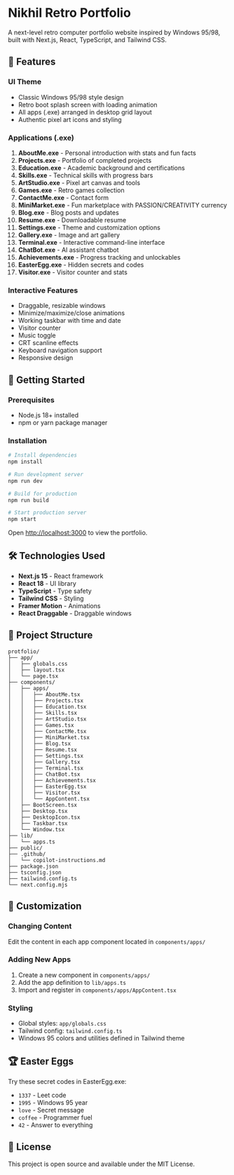 # Nikhil Retro Portfolio

A next-level retro computer portfolio website inspired by Windows 95/98, built with Next.js, React, TypeScript, and Tailwind CSS.

## 🌟 Features

### UI Theme
- Classic Windows 95/98 style design
- Retro boot splash screen with loading animation
- All apps (.exe) arranged in desktop grid layout
- Authentic pixel art icons and styling

### Applications (.exe)
1. **AboutMe.exe** - Personal introduction with stats and fun facts
2. **Projects.exe** - Portfolio of completed projects
3. **Education.exe** - Academic background and certifications
4. **Skills.exe** - Technical skills with progress bars
5. **ArtStudio.exe** - Pixel art canvas and tools
6. **Games.exe** - Retro games collection
7. **ContactMe.exe** - Contact form
8. **MiniMarket.exe** - Fun marketplace with PASSION/CREATIVITY currency
9. **Blog.exe** - Blog posts and updates
10. **Resume.exe** - Downloadable resume
11. **Settings.exe** - Theme and customization options
12. **Gallery.exe** - Image and art gallery
13. **Terminal.exe** - Interactive command-line interface
14. **ChatBot.exe** - AI assistant chatbot
15. **Achievements.exe** - Progress tracking and unlockables
16. **EasterEgg.exe** - Hidden secrets and codes
17. **Visitor.exe** - Visitor counter and stats

### Interactive Features
- Draggable, resizable windows
- Minimize/maximize/close animations
- Working taskbar with time and date
- Visitor counter
- Music toggle
- CRT scanline effects
- Keyboard navigation support
- Responsive design

## 🚀 Getting Started

### Prerequisites
- Node.js 18+ installed
- npm or yarn package manager

### Installation

```bash
# Install dependencies
npm install

# Run development server
npm run dev

# Build for production
npm run build

# Start production server
npm start
```

Open [http://localhost:3000](http://localhost:3000) to view the portfolio.

## 🛠️ Technologies Used

- **Next.js 15** - React framework
- **React 18** - UI library
- **TypeScript** - Type safety
- **Tailwind CSS** - Styling
- **Framer Motion** - Animations
- **React Draggable** - Draggable windows

## 📁 Project Structure

```
protfolio/
├── app/
│   ├── globals.css
│   ├── layout.tsx
│   └── page.tsx
├── components/
│   ├── apps/
│   │   ├── AboutMe.tsx
│   │   ├── Projects.tsx
│   │   ├── Education.tsx
│   │   ├── Skills.tsx
│   │   ├── ArtStudio.tsx
│   │   ├── Games.tsx
│   │   ├── ContactMe.tsx
│   │   ├── MiniMarket.tsx
│   │   ├── Blog.tsx
│   │   ├── Resume.tsx
│   │   ├── Settings.tsx
│   │   ├── Gallery.tsx
│   │   ├── Terminal.tsx
│   │   ├── ChatBot.tsx
│   │   ├── Achievements.tsx
│   │   ├── EasterEgg.tsx
│   │   ├── Visitor.tsx
│   │   └── AppContent.tsx
│   ├── BootScreen.tsx
│   ├── Desktop.tsx
│   ├── DesktopIcon.tsx
│   ├── Taskbar.tsx
│   └── Window.tsx
├── lib/
│   └── apps.ts
├── public/
├── .github/
│   └── copilot-instructions.md
├── package.json
├── tsconfig.json
├── tailwind.config.ts
└── next.config.mjs
```

## 🎨 Customization

### Changing Content
Edit the content in each app component located in `components/apps/`

### Adding New Apps
1. Create a new component in `components/apps/`
2. Add the app definition to `lib/apps.ts`
3. Import and register in `components/apps/AppContent.tsx`

### Styling
- Global styles: `app/globals.css`
- Tailwind config: `tailwind.config.ts`
- Windows 95 colors and utilities defined in Tailwind theme

## 🏆 Easter Eggs

Try these secret codes in EasterEgg.exe:
- `1337` - Leet code
- `1995` - Windows 95 year
- `love` - Secret message
- `coffee` - Programmer fuel
- `42` - Answer to everything

## 📝 License

This project is open source and available under the MIT License.


